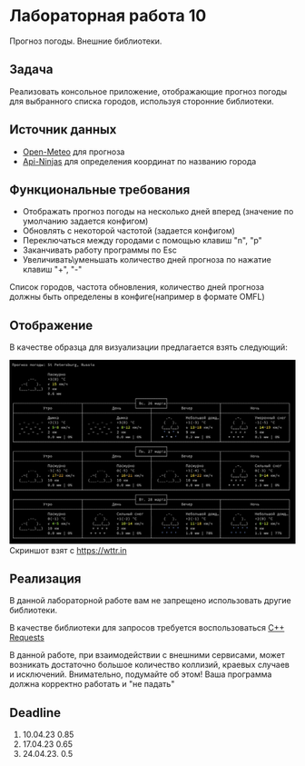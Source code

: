# Лабораторная работа 10

Прогноз погоды. Внешние библиотеки.

## Задача

Реализовать консольное приложение, отображающие прогноз погоды для выбранного списка городов, используя сторонние библиотеки.

## Источник данных

- [Open-Meteo](https://open-meteo.com/en/docs#latitude=59.94&longitude=30.31&hourly=temperature_2m&forecast_days=16) для прогноза
- [Api-Ninjas](https://api-ninjas.com/api/city) для определения координат по названию города

## Функциональные требования

 - Отображать прогноз погоды на несколько дней вперед (значение по умолчанию задается конфигом)
 - Обновлять с некоторой частотой (задается конфигом)
 - Переключаться между городами с помощью клавиш "n", "p"
 - Заканчивать работу программы по Esc
 - Увеличивать\уменьшать количество дней прогноза по нажатие клавиш "+", "-"

Список городов, частота обновления, количество дней прогноза должны быть определены в конфиге(например в формате OMFL)

## Отображение

В качестве образца для визуализации предлагается взять следующий:

![image](interface.png) Скриншот взят с  https://wttr.in

## Реализация

В данной лабораторной работе вам не запрещено использовать другие библиотеки.

В качестве библиотеки для запросов требуется воспользоваться [C++ Requests](https://github.com/libcpr/cpr)


В данной работе, при взаимодействии с внешними сервисами, может возникать достаточно большое количество коллизий, краевых случаев и исключений. Внимательно, подумайте об этом! Ваша программа должна корректно работать и "не падать"

## Deadline

1. 10.04.23 0.85
2. 17.04.23 0.65
3. 24.04.23. 0.5





